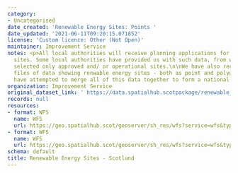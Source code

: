 ```yaml
---
category:
- Uncategorised
date_created: 'Renewable Energy Sites: Points '
date_updated: '2021-06-11T09:20:15.071852'
license: 'Custom licence: Other (Not Open)'
maintainer: Improvement Service
notes: <p>All local authorities will receive planning applications for renewable energy
  sites. Some local authorities have provided us with such data, from which we have
  selected only approved and/ or operational sites.\n\nWe have also received separate
  files of data showing renwable energy sites - both as point and polygon, and we
  have attempted to merge all of this data together to form a national dataset.</p>
organization: Improvement Service
original_dataset_link: ' https://data.spatialhub.scotpackage/renewable_energy_sites-is'
records: null
resources:
- format: WFS
  name: WFS
  url: https://geo.spatialhub.scot/geoserver/sh_res/wfs?service=wfs&typeName=sh_res:pub_respnt
- format: WFS
  name: WFS
  url: https://geo.spatialhub.scot/geoserver/sh_res/wfs?service=wfs&typeName=sh_res:pub_respol
schema: default
title: Renewable Energy Sites - Scotland
---
```

